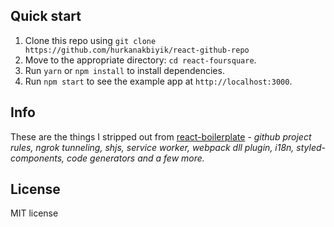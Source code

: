 ## Quick start

1. Clone this repo using `git clone https://github.com/hurkanakbiyik/react-github-repo`
2. Move to the appropriate directory: `cd react-foursquare`.<br />
3. Run `yarn` or `npm install` to install dependencies.<br />
4. Run `npm start` to see the example app at `http://localhost:3000`.

## Info

These are the things I stripped out from [react-boilerplate](https://github.com/react-boilerplate/react-boilerplate) - _github project rules, ngrok tunneling, shjs, service worker, webpack dll plugin, i18n, styled-components, code generators and a few more._


## License

MIT license
